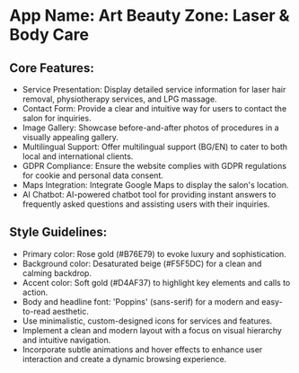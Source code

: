 # **App Name**: Art Beauty Zone: Laser & Body Care

## Core Features:

- Service Presentation: Display detailed service information for laser hair removal, physiotherapy services, and LPG massage.
- Contact Form: Provide a clear and intuitive way for users to contact the salon for inquiries.
- Image Gallery: Showcase before-and-after photos of procedures in a visually appealing gallery.
- Multilingual Support: Offer multilingual support (BG/EN) to cater to both local and international clients.
- GDPR Compliance: Ensure the website complies with GDPR regulations for cookie and personal data consent.
- Maps Integration: Integrate Google Maps to display the salon's location.
- AI Chatbot: AI-powered chatbot tool for providing instant answers to frequently asked questions and assisting users with their inquiries.

## Style Guidelines:

- Primary color: Rose gold (#B76E79) to evoke luxury and sophistication.
- Background color: Desaturated beige (#F5F5DC) for a clean and calming backdrop.
- Accent color: Soft gold (#D4AF37) to highlight key elements and calls to action.
- Body and headline font: 'Poppins' (sans-serif) for a modern and easy-to-read aesthetic.
- Use minimalistic, custom-designed icons for services and features.
- Implement a clean and modern layout with a focus on visual hierarchy and intuitive navigation.
- Incorporate subtle animations and hover effects to enhance user interaction and create a dynamic browsing experience.